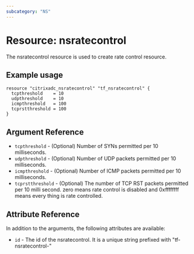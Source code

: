 ```yaml
---
subcategory: "NS"
---
```


# Resource: nsratecontrol

The nsratecontrol resource is used to create rate control resource.


## Example usage

```hcl
resource "citrixadc_nsratecontrol" "tf_nsratecontrol" {
  tcpthreshold    = 10
  udpthreshold    = 10
  icmpthreshold   = 100
  tcprstthreshold = 100
}
```


## Argument Reference

* `tcpthreshold` - (Optional) Number of SYNs permitted per 10 milliseconds.
* `udpthreshold` - (Optional) Number of UDP packets permitted per 10 milliseconds.
* `icmpthreshold` - (Optional) Number of ICMP packets permitted per 10 milliseconds.
* `tcprstthreshold` - (Optional) The number of TCP RST packets permitted per 10 milli second. zero means rate control is disabled and 0xffffffff means every thing is rate controlled.


## Attribute Reference

In addition to the arguments, the following attributes are available:

* `id` - The id of the nsratecontrol. It is a unique string prefixed with "tf-nsratecontrol-"

